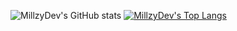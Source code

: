 ![MillzyDev's GitHub stats](https://github-readme-stats.vercel.app/api?username=MillzyDev&show_icons=true)
[![MillzyDev's Top Langs](https://github-readme-stats.vercel.app/api/top-langs/?username=MillzyDev&layout=compact)](https://github.com/anuraghazra/github-readme-stats)
